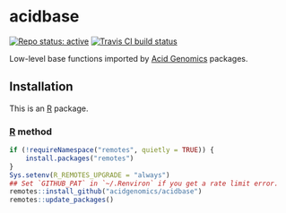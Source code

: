 # acidbase

[![Repo status: active](https://www.repostatus.org/badges/latest/active.svg)](https://www.repostatus.org/#active)
[![Travis CI build status](https://travis-ci.com/acidgenomics/acidbase.svg?branch=master)](https://travis-ci.com/acidgenomics/acidbase)

Low-level base functions imported by [Acid Genomics][] packages.

## Installation

This is an [R][] package.

### [R][] method

```r
if (!requireNamespace("remotes", quietly = TRUE)) {
    install.packages("remotes")
}
Sys.setenv(R_REMOTES_UPGRADE = "always")
## Set `GITHUB_PAT` in `~/.Renviron` if you get a rate limit error.
remotes::install_github("acidgenomics/acidbase")
remotes::update_packages()
```

[acid genomics]: https://acidgenomics.com/
[r]: https://www.r-project.org/

